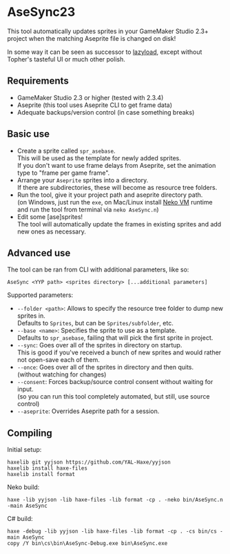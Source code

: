 # AseSync23

This tool automatically updates sprites in your GameMaker Studio 2.3+ project when the matching Aseprite file is changed on disk!

In some way it can be seen as successor to [lazyload](https://lazyeye.itch.io/lazyload),
except without Topher's tasteful UI or much other polish.

## Requirements

*	GameMaker Studio 2.3 or higher (tested with 2.3.4)
*	Aseprite (this tool uses Aseprite CLI to get frame data)
*	Adequate backups/version control (in case something breaks)

## Basic use

*	Create a sprite called `spr_asebase`.  
	This will be used as the template for newly added sprites.  
	If you don't want to use frame delays from Aseprite, set the animation type to "frame per game frame".
*	Arrange your `Aseprite` sprites into a directory.  
	If there are subdirectories, these will become as resource tree folders.
*	Run the tool, give it your project path and aseprite directory path.  
	(on Windows, just run the `exe`, on Mac/Linux install [Neko VM](https://nekovm.org/download/) runtime and run the tool from terminal via `neko AseSync.n`)
*	Edit some \[ase]sprites!  
	The tool will automatically update the frames in existing sprites and add new ones as necessary.

## Advanced use

The tool can be ran from CLI with additional parameters, like so:
```
AseSync <YYP path> <sprites directory> [...additional parameters]
```
Supported parameters:

*	`--folder <path>`:
	Allows to specify the resource tree folder to dump new sprites in.  
	Defaults to `Sprites`, but can be `Sprites/subfolder`, etc.
*	`--base <name>`:
	Specifies the sprite to use as a template.  
	Defaults to `spr_asebase`, failing that will pick the first sprite in project.
*	`--sync`: Goes over all of the sprites in directory on startup.  
	This is good if you've received a bunch of new sprites and would rather not open-save each of them.
*	`--once`: Goes over all of the sprites in directory and then quits.  
	(without watching for changes)
*	`--consent`: Forces backup/source control consent without waiting for input.  
	(so you can run this tool completely automated, but still, use source control)
*	`--aseprite`: Overrides Aseprite path for a session.

## Compiling

Initial setup:
```
haxelib git yyjson https://github.com/YAL-Haxe/yyjson
haxelib install haxe-files
haxelib install format
```
Neko build:
```
haxe -lib yyjson -lib haxe-files -lib format -cp . -neko bin/AseSync.n -main AseSync
```
C# build:
```
haxe -debug -lib yyjson -lib haxe-files -lib format -cp . -cs bin/cs -main AseSync
copy /Y bin\cs\bin\AseSync-Debug.exe bin\AseSync.exe
```